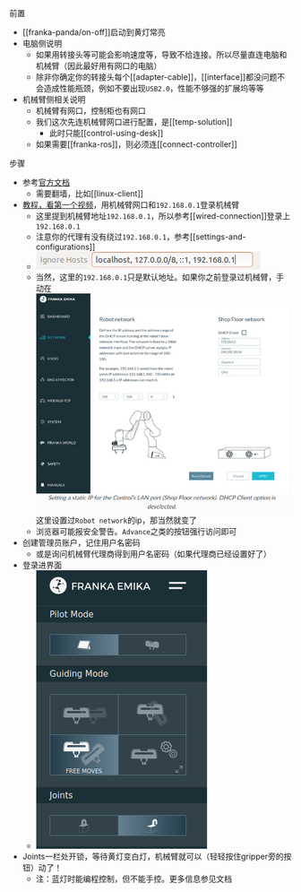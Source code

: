 前置
- [[franka-panda/on-off]]启动到黄灯常亮
- 电脑侧说明
  - 如果用转接头等可能会影响速度等，导致不给连接。所以尽量直连电脑和机械臂（因此最好用有网口的电脑）
  - 除非你确定你的转接头每个[[adapter-cable]]，[[interface]]都没问题不会造成性能瓶颈，例如不要出现`USB2.0`，性能不够强的扩展坞等等
- 机械臂侧相关说明
  - 机械臂有网口，控制柜也有网口
  - 我们这次先连机械臂网口进行配置，是[[temp-solution]]
    - 此时只能[[control-using-desk]]
  - 如果需要[[franka-ros]]，则必须连[[connect-controller]]

步骤
- 参考[官方文档](https://frankaemika.github.io/docs/getting_started.html)
  - 需要翻墙，比如[[linux-client]]
- [教程，看第一个视频](https://mp.weixin.qq.com/mp/homepage?__biz=MzI1MDQyMTQ2Mw==&hid=2&sn=b0ae69e54148897202a821d0a48d79e9&scene=1&devicetype=android-29&version=28000653&lang=zh_CN&nettype=3gnet&ascene=7&session_us=gh_8f8e4c6a8bf8&pass_ticket=v3fxJbAjVoDUxQTg9j07UZ1xyvu8oHbx4Mk%2F5beeCBiI87W8PE%2FgLDbCygl6zF0M&wx_header=1&from=groupmessage)，用机械臂网口和`192.168.0.1`登录机械臂
  - 这里提到机械臂地址`192.168.0.1`，所以参考[[wired-connection]]登录上`192.168.0.1`
  - 注意你的代理有没有绕过`192.168.0.1`，参考[[settings-and-configurations]]
  - ![](unlock-proxy-circumvent.png)
  - 当然，这里的`192.168.0.1`只是默认地址。如果你之前登录过机械臂，手动在![](franka-two-networks.png)这里设置过`Robot network`的ip，那当然就变了
  - 浏览器可能报安全警告。`Advance`之类的按钮强行访问即可
- 创建管理员账户，记住用户名密码
  - 或是询问机械臂代理商得到用户名密码（如果代理商已经设置好了）
- 登录进界面
  - ![](connect-base.png)
- Joints一栏处开锁，等待黄灯变白灯，机械臂就可以（轻轻按住gripper旁的按钮）动了！
  - 注：蓝灯时能编程控制，但不能手控。更多信息参见文档
